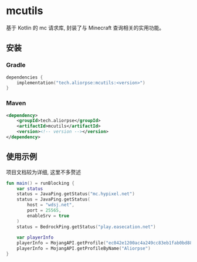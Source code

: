 # mcutils
基于 Kotlin 的 mc 请求库, 封装了与 Minecraft 查询相关的实用功能。

## 安装

### Gradle
```kotlin
dependencies {
    implementation("tech.aliorpse:mcutils:<version>")
}
```

### Maven
```xml
<dependency>
    <groupId>tech.aliorpse</groupId>
    <artifactId>mcutils</artifactId>
    <version><!-- version --></version>
</dependency>
```

## 使用示例
项目文档较为详细, 这里不多赘述
```kotlin
fun main() = runBlocking {
    var status
    status = JavaPing.getStatus("mc.hypixel.net")
    status = JavaPing.getStatus(
        host = "wdsj.net",
        port = 25565,
        enableSrv = true
    )
    status = BedrockPing.getStatus("play.easecation.net")
    
    var playerInfo
    playerInfo = MojangAPI.getProfile("ec042e1200ac4a249cc83eb1fab0bd88")
    playerInfo = MojangAPI.getProfileByName("Aliorpse")
}
```
